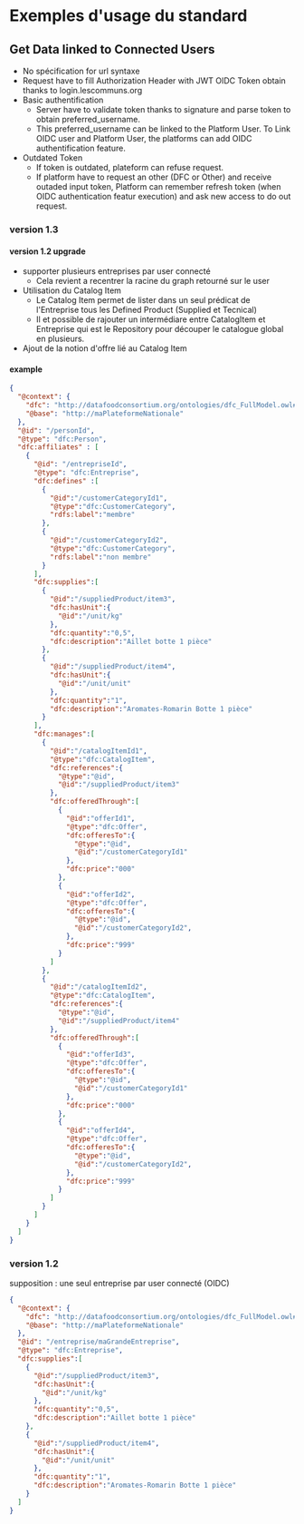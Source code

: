 # Exemples d'usage du standard

## Get Data linked to Connected Users
* No spécification for url syntaxe
* Request have to fill Authorization Header with JWT OIDC Token obtain thanks to login.lescommuns.org
* Basic authentification
  * Server have to validate token thanks to signature and parse token to obtain preferred_username.
  * This preferred_username can be linked to the Platform User. To Link OIDC user and Platform User, the platforms can add OIDC authentification feature.
* Outdated Token
  * If token is outdated, plateform can refuse request.
  * If platform have to request an other (DFC or Other) and receive outaded input token, Platform can remember refresh token (when OIDC authentication featur execution) and ask new access to do out request.
  
### version 1.3

#### version 1.2 upgrade
* supporter plusieurs entreprises par user connecté
  * Cela revient a recentrer la racine du graph retourné sur le user
* Utilisation du Catalog Item
  * Le Catalog Item permet de lister dans un seul prédicat de l'Entreprise tous les Defined Product (Supplied et Tecnical)
  * Il et possible de rajouter un intermédiare entre CatalogItem et Entreprise qui est le Repository pour découper le catalogue global en plusieurs.
* Ajout de la notion d'offre lié au Catalog Item

#### example
```json
{
  "@context": {
    "dfc": "http://datafoodconsortium.org/ontologies/dfc_FullModel.owl#",
    "@base": "http://maPlateformeNationale"
  },
  "@id": "/personId",
  "@type": "dfc:Person",
  "dfc:affiliates" : [
    {
      "@id": "/entrepriseId",
      "@type": "dfc:Entreprise",
      "dfc:defines" :[
        {
          "@id":"/customerCategoryId1",
          "@type":"dfc:CustomerCategory",
          "rdfs:label":"membre"
        },
        {
          "@id":"/customerCategoryId2",
          "@type":"dfc:CustomerCategory",
          "rdfs:label":"non membre"
        }
      ],
      "dfc:supplies":[
        {
          "@id":"/suppliedProduct/item3",
          "dfc:hasUnit":{
            "@id":"/unit/kg"
          },
          "dfc:quantity":"0,5",
          "dfc:description":"Aillet botte 1 pièce"
        },
        {
          "@id":"/suppliedProduct/item4",
          "dfc:hasUnit":{
            "@id":"/unit/unit"
          },
          "dfc:quantity":"1",
          "dfc:description":"Aromates-Romarin Botte 1 pièce"
        }
      ],
      "dfc:manages":[
        {
          "@id":"/catalogItemId1",
          "@type":"dfc:CatalogItem",
          "dfc:references":{
            "@type":"@id",
            "@id":"/suppliedProduct/item3"
          },
          "dfc:offeredThrough":[
            {
              "@id":"offerId1",
              "@type":"dfc:Offer",
              "dfc:offeresTo":{
                "@type":"@id",
                "@id":"/customerCategoryId1"
              },
              "dfc:price":"000"
            },
            {
              "@id":"offerId2",
              "@type":"dfc:Offer",
              "dfc:offeresTo":{
                "@type":"@id",
                "@id":"/customerCategoryId2",
              },
              "dfc:price":"999"
            }
          ]
        },
        {
          "@id":"/catalogItemId2",
          "@type":"dfc:CatalogItem",
          "dfc:references":{
            "@type":"@id",
            "@id":"/suppliedProduct/item4"
          },
          "dfc:offeredThrough":[
            {
              "@id":"offerId3",
              "@type":"dfc:Offer",
              "dfc:offeresTo":{
                "@type":"@id",
                "@id":"/customerCategoryId1"
              },
              "dfc:price":"000"
            },
            {
              "@id":"offerId4",
              "@type":"dfc:Offer",
              "dfc:offeresTo":{
                "@type":"@id",
                "@id":"/customerCategoryId2",
              },
              "dfc:price":"999"
            }
          ]
        }
      ]
    }
  ]
}
```

### version 1.2

supposition : une seul entreprise par user connecté (OIDC)

```json
{
  "@context": {
    "dfc": "http://datafoodconsortium.org/ontologies/dfc_FullModel.owl#",
    "@base": "http://maPlateformeNationale"
  },
  "@id": "/entreprise/maGrandeEntreprise",
  "@type": "dfc:Entreprise",
  "dfc:supplies":[
    {
      "@id":"/suppliedProduct/item3",
      "dfc:hasUnit":{
        "@id":"/unit/kg"
      },
      "dfc:quantity":"0,5",
      "dfc:description":"Aillet botte 1 pièce"
    },
    {
      "@id":"/suppliedProduct/item4",
      "dfc:hasUnit":{
        "@id":"/unit/unit"
      },
      "dfc:quantity":"1",
      "dfc:description":"Aromates-Romarin Botte 1 pièce"
    }
  ]
}
```
